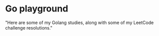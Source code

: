# Go playground

"Here are some of my Golang studies, along with some of my LeetCode challenge resolutions."